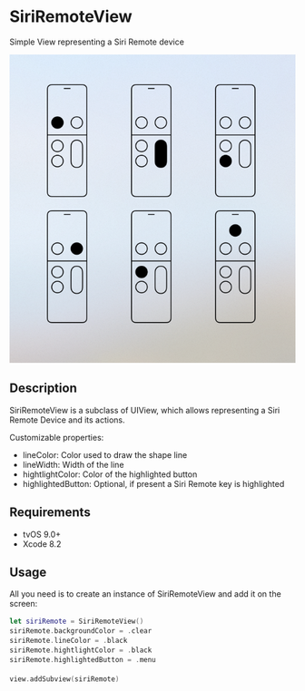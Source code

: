 # SiriRemoteView

Simple View representing a Siri Remote device

![](preview.png)

## Description

SiriRemoteView is a subclass of UIView, which allows representing a Siri Remote Device and its actions.

Customizable properties:

- lineColor: Color used to draw the shape line
- lineWidth: Width of the line
- hightlightColor: Color of the highlighted button
- highlightedButton: Optional, if present a Siri Remote key is highlighted


## Requirements

- tvOS 9.0+
- Xcode 8.2

## Usage

All you need is to create an instance of SiriRemoteView and add it on the screen:

```swift
let siriRemote = SiriRemoteView()
siriRemote.backgroundColor = .clear
siriRemote.lineColor = .black
siriRemote.hightlightColor = .black
siriRemote.highlightedButton = .menu

view.addSubview(siriRemote)
```
